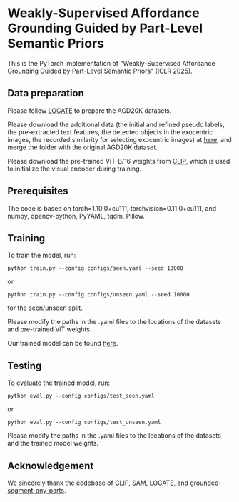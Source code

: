 # Weakly-Supervised Affordance Grounding Guided by Part-Level Semantic Priors

This is the PyTorch implementation of "Weakly-Supervised Affordance Grounding Guided by Part-Level Semantic Priors" (ICLR 2025).

## Data preparation

Please follow [LOCATE](https://github.com/Reagan1311/LOCATE) to prepare the AGD20K datasets. 

Please download the additional data (the initial and refined pseudo labels, the pre-extracted text features, the detected objects in the exocentric images, the recorded similarity for selecting exocentric images) at [here](https://drive.google.com/file/d/1m0A1ke7n2aplJXFqLJtV2vcDtrpKlCLc/view?usp=sharing), and merge the folder with the original AGD20K dataset.

Please download the pre-trained ViT-B/16 weights from [CLIP](https://openaipublic.azureedge.net/clip/models/5806e77cd80f8b59890b7e101eabd078d9fb84e6937f9e85e4ecb61988df416f/ViT-B-16.pt), which is used to initialize the visual encoder during training.

## Prerequisites

The code is based on torch=1.10.0+cu111, torchvision=0.11.0+cu111, and numpy, opencv-python, PyYAML, tqdm, Pillow.


## Training

To train the model, run:

```
python train.py --config configs/seen.yaml --seed 10000
```

or

```
python train.py --config configs/unseen.yaml --seed 10000
```

for the seen/unseen split.

Please modify the paths in the .yaml files to the locations of the datasets and pre-trained ViT weights.

Our trained model can be found [here](https://drive.google.com/drive/folders/1JaX-4w9mH0IrxtKCowoBwCbD6loMyzKe?usp=sharing).

## Testing

To evaluate the trained model, run:

```
python eval.py --config configs/test_seen.yaml
```

or

```
python eval.py --config configs/test_unseen.yaml
```

Please modify the paths in the .yaml files to the locations of the datasets and the trained model weights.


## Acknowledgement

We sincerely thank the codebase of [CLIP](https://github.com/openai/CLIP/), [SAM](https://github.com/facebookresearch/segment-anything/tree/main), [LOCATE](https://github.com/Reagan1311/LOCATE), and [grounded-segment-any-parts](https://github.com/Saiyan-World/grounded-segment-any-parts).